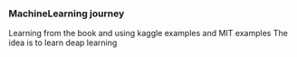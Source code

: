 ### MachineLearning journey
  Learning from the book and using kaggle examples and MIT examples
  The idea is to learn deap learning
